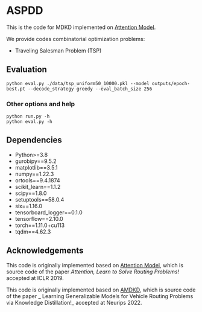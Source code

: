 # ASPDD

This is the code for MDKD implemented on [Attention Model](https://github.com/jieyibi/AMDKD/tree/main/AMDKD-AM).

We provide codes combinatorial optimization problems:

- Traveling Salesman Problem (TSP)

## Evaluation

```
python eval.py ./data/tsp_uniform50_10000.pkl --model outputs/epoch-best.pt --decode_strategy greedy --eval_batch_size 256
```




### Other options and help
```
python run.py -h
python eval.py -h
```
## Dependencies

- Python>=3.8
- gurobipy==9.5.2
- matplotlib==3.5.1
- numpy==1.22.3
- ortools==9.4.1874
- scikit_learn==1.1.2
- scipy==1.8.0
- setuptools==58.0.4
- six==1.16.0
- tensorboard_logger==0.1.0
- tensorflow==2.10.0
- torch==1.11.0+cu113
- tqdm==4.62.3

## Acknowledgements

This code is originally implemented based on [Attention Model](https://github.com/wouterkool/attention-learn-to-route), which is source code of the paper _Attention, Learn to Solve Routing Problems!_ accepted at ICLR 2019.

This code is originally implemented based on [AMDKD](https://github.com/jieyibi/AMDKD/tree/main/AMDKD-AM), which is source code of the paper _ Learning Generalizable Models for Vehicle Routing Problems via Knowledge Distillation!_ accepted at Neurips 2022.
